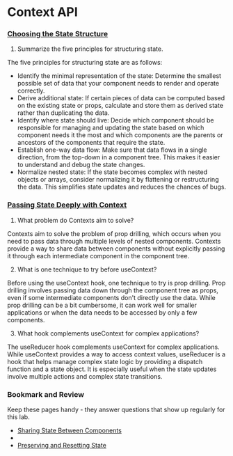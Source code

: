 # Context API

### [Choosing the State Structure](https://react.dev/learn/choosing-the-state-structure)

1. Summarize the five principles for structuring state.

The five principles for structuring state are as follows:

- Identify the minimal representation of the state: Determine the smallest possible set of data that your component needs to render and operate correctly.
- Derive additional state: If certain pieces of data can be computed based on the existing state or props, calculate and store them as derived state rather than duplicating the data.
- Identify where state should live: Decide which component should be responsible for managing and updating the state based on which component needs it the most and which components are the parents or ancestors of the components that require the state.
- Establish one-way data flow: Make sure that data flows in a single direction, from the top-down in a component tree. This makes it easier to understand and debug the state changes.
- Normalize nested state: If the state becomes complex with nested objects or arrays, consider normalizing it by flattening or restructuring the data. This simplifies state updates and reduces the chances of bugs.

### [Passing State Deeply with Context](https://react.dev/learn/passing-data-deeply-with-context)

1. What problem do Contexts aim to solve?

Contexts aim to solve the problem of prop drilling, which occurs when you need to pass data through multiple levels of nested components. Contexts provide a way to share data between components without explicitly passing it through each intermediate component in the component tree.

2. What is one technique to try before useContext?

Before using the useContext hook, one technique to try is prop drilling. Prop drilling involves passing data down through the component tree as props, even if some intermediate components don't directly use the data. While prop drilling can be a bit cumbersome, it can work well for smaller applications or when the data needs to be accessed by only a few components.

3. What hook complements useContext for complex applications?

The useReducer hook complements useContext for complex applications. While useContext provides a way to access context values, useReducer is a hook that helps manage complex state logic by providing a dispatch function and a state object. It is especially useful when the state updates involve multiple actions and complex state transitions.

### Bookmark and Review

Keep these pages handy - they answer questions that show up regularly for this lab.

- [Sharing State Between Components](https://react.dev/learn/sharing-state-between-components)
- 
- [Preserving and Resetting State](https://react.dev/learn/preserving-and-resetting-state)